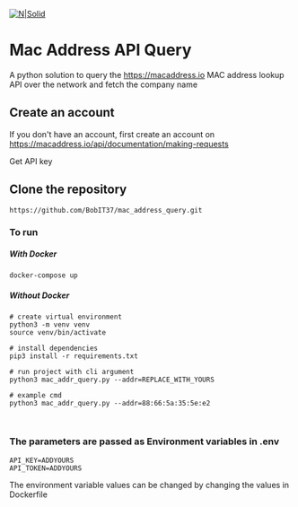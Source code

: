 [![N|Solid](https://bobit.us/wp-content/uploads/2021/04/bobit-logo.png)](https://bobit37.github.io/Resume/)

# Mac Address API Query

A python solution to query the https://macaddress.io MAC address lookup API over the network and fetch the company name

## Create an account

If you don't have an account, first create an account on https://macaddress.io/api/documentation/making-requests

Get API key

## Clone the repository
```
https://github.com/BobIT37/mac_address_query.git

```

### To run

##### With Docker
```
docker-compose up
```

##### Without Docker
```
# create virtual environment
python3 -m venv venv
source venv/bin/activate

# install dependencies
pip3 install -r requirements.txt

# run project with cli argument
python3 mac_addr_query.py --addr=REPLACE_WITH_YOURS

# example cmd
python3 mac_addr_query.py --addr=88:66:5a:35:5e:e2



```

### The parameters are passed as Environment variables in .env

```
API_KEY=ADDYOURS
API_TOKEN=ADDYOURS
```

The environment variable values can be changed by changing the values in Dockerfile
